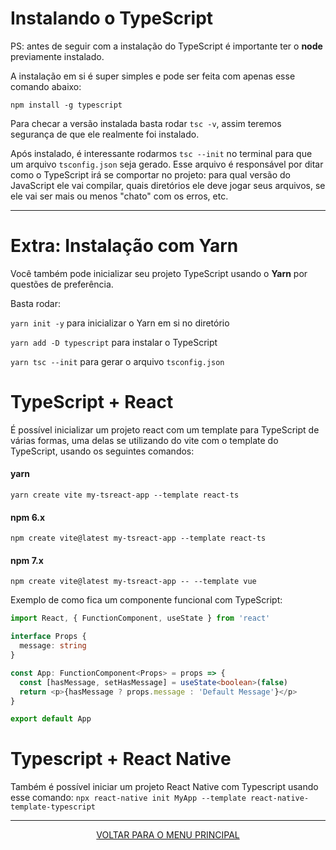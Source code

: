 # Instalando o TypeScript

PS: antes de seguir com a instalação do TypeScript é importante ter o **node** previamente instalado.

A instalação em si é super simples e pode ser feita com apenas esse comando abaixo:

`npm install -g typescript`

Para checar a versão instalada basta rodar `tsc -v`, assim teremos segurança de que ele realmente foi instalado.

Após instalado, é interessante rodarmos `tsc --init` no terminal para que um arquivo `tsconfig.json` seja gerado. Esse arquivo é responsável por ditar como o TypeScript irá se comportar no projeto: para qual versão do JavaScript ele vai compilar, quais diretórios ele deve jogar seus arquivos, se ele vai ser mais ou menos "chato" com os erros, etc.

---

# Extra: Instalação com Yarn

Você também pode inicializar seu projeto TypeScript usando o **Yarn** por questões de preferência.

Basta rodar:

`yarn init -y` para inicializar o Yarn em si no diretório

`yarn add -D typescript` para instalar o TypeScript

`yarn tsc --init` para gerar o arquivo `tsconfig.json`

# TypeScript + React

É possível inicializar um projeto react com um template para TypeScript de várias formas, uma delas se utilizando do vite com o template do TypeScript, usando os seguintes comandos:

#### yarn 
`yarn create vite my-tsreact-app --template react-ts`
#### npm 6.x 
`npm create vite@latest my-tsreact-app --template react-ts` 
#### npm 7.x 
`npm create vite@latest my-tsreact-app -- --template vue`

Exemplo de como fica um componente funcional com TypeScript:

```ts
import React, { FunctionComponent, useState } from 'react'

interface Props {
  message: string
}

const App: FunctionComponent<Props> = props => {
  const [hasMessage, setHasMessage] = useState<boolean>(false)
  return <p>{hasMessage ? props.message : 'Default Message'}</p>
}

export default App
```

# Typescript + React Native

Também é possível iniciar um projeto React Native com Typescript usando esse comando:
`npx react-native init MyApp --template react-native-template-typescript`

---

<p align="center">
  <a href="https://github.com/Carolis/typescript4noobs#roadmap">VOLTAR PARA O MENU PRINCIPAL</a>
</p>
